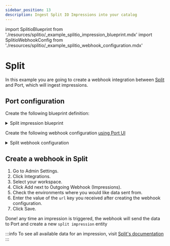 ```yaml
---
sidebar_position: 13
description: Ingest Split IO Impressions into your catalog
---
```


import SplitioBlueprint from './resources/splitio/\_example_splitio_impression_blueprint.mdx'
import SplitioWebhookConfig from './resources/splitio/\_example_splitio_webhook_configuration.mdx'

# Split

In this example you are going to create a webhook integration between [Split](https://www.split.io/) and Port, which will ingest impressions.

## Port configuration

Create the following blueprint definition:

<details>
<summary>Split impression blueprint</summary>

<SplitioBlueprint/>

</details>

Create the following webhook configuration [using Port UI](/build-your-software-catalog/sync-data-to-catalog/webhook/?operation=ui#configuring-webhook-endpoints)

<details>

<summary>Split webhook configuration</summary>

1. **Basic details** tab - fill the following details:
   1. Title : `Split Mapper`;
   2. Identifier : `split_mapper`;
   3. Description : `A webhook configuration to map Splitio impressions to Port`;
   4. Icon : `Jenkins`;
2. **Integration configuration** tab - fill the following JQ mapping:

   <SplitioWebhookConfig/>

3. Click **Save** at the bottom of the page.

</details>

## Create a webhook in Split

1. Go to Admin Settings.
2. Click Integrations.
3. Select your workspace.
4. Click Add next to Outgoing Webhook (Impressions).
5. Check the environments where you would like data sent from.
6. Enter the value of the `url` key you received after creating the webhook configuration.
7. Click Save.

Done! any time an impression is triggered, the webhook will send the data to Port and create a new `split impression` entity

:::info
To see all available data for an impression, visit [Split's documentation](https://help.split.io/hc/en-us/articles/360020700232-Webhook-impressions)
:::
